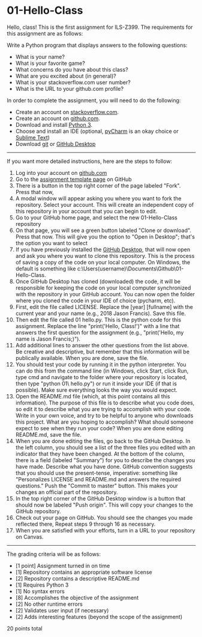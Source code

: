 # 01-Hello-Class

Hello, class! This is the first assignment for ILS-Z399. The requirements for this assignment are as follows:

Write a Python program that displays answers to the following questions:

* What is your name?
* What is your favorite game?
* What concerns do you have about this class?
* What are you excited about (in general)?
* What is your stackoverflow.com user number?
* What is the URL to your github.com profile?

In order to complete the assignment, you will need to do the following:

* Create an account on [stackoverflow.com](https://stackoverflow.com).
* Create an account on [github.com](https://github.com).
* Download and install [Python 3](https://www.python.org/downloads/).
* Choose and install an IDE (optional, [pyCharm](https://www.jetbrains.com/pycharm/) is an okay choice or [Sublime Text](http://www.sublimetext.com/))
* Download [git](https://git-scm.com/downloads) or [GitHub Desktop](https://desktop.github.com/)

---

If you want more detailed instructions, here are the steps to follow:

1. Log into your account on [github.com](github.com)
2. Go to the [assignment template page](https://github.com/ILS-Z399/01-Hello-Class) on GitHub
3. There is a button in the top right corner of the page labeled "Fork". Press that now,
4. A modal window will appear asking you where you want to fork the repository. Select your account. This will create an independent copy of this repository in your account that you can begin to edit.
5. Go to your GitHub home page, and select the new 01-Hello-Class repository
6. On that page, you will see a green button labeled "Clone or download". Press that now. This will give you the option to "Open in Desktop"; that's the option you want to select
7. If you have previously installed the [GitHub Desktop](https://desktop.github.com/), that will now open and ask you where you want to clone this repository. This is the process of saving a copy of the code on your local computer. On Windows, the default is something like c:\Users\(username)\Documents\Github\01-Hello-Class.
8. Once GitHub Desktop has cloned (downloaded) the code, it will be responsible for keeping the code on your local computer synchronized with the repository in your GitHub account. You can now open the folder where you cloned the code in your IDE of choice (pycharm, etc).
9. First, edit the file called LICENSE. Replace the [year] [fullname] with the current year and your name (e.g., 2018 Jason Francis). Save this file.
10. Then edit the file called 01 hello.py. This is the python code for this assignment. Replace the line "print('Hello, Class!')" with a line that answers the first question for the assignment (e.g., "print('Hello, my name is Jason Francis;)").
11. Add additional lines to answer the other questions from the list above. Be creative and descriptive, but remember that this information will be publically available. When you are done, save the file.
12. You should test your code by running it in the python interpreter. You can do this from the command line (in Windows, click Start, click Run, type cmd and navigate to the folder where your repository is located, then type "python 01\ hello.py") or run it inside your IDE (if that is possible). Make sure everything looks the way you would expect.
13. Open the README.md file (which, at this point contains all this information). The purpose of this file is to describe what you code does, so edit it to describe what you are trying to accomplish with your code. Write in your own voice, and try to be helpful to anyone who downloads this project. What are you hoping to accomplish? What should someone expect to see when they run your code? When you are done editing README.md, save the file.
14. When you are done editing the files, go back to the GitHub Desktop. In the left column, you should see a list of the three files you edited with an indicator that they have been changed. At the bottom of the column, there is a field (labeled "Summary") for you to describe the changes you have made. Describe what you have done. GitHub convention suggests that you should use the present-tense, imperative: something like "Personalizes LICENSE and README.md and answers the required questions." Push the "Commit to master" button. This makes your changes an official part of the repository.
15. In the top right corner of the GitHub Desktop window is a button that should now be labeled "Push origin". This will copy your changes to the GitHub repository.
16. Check out your page on GitHub. You should see the changes you made reflected there, Repeat steps 9 through 16 as necessary.
17. When you are satisfied with your efforts, turn in a URL to your repository on Canvas.

---

The grading criteria will be as follows:

* [1 point] Assignment turned in on time
* [1] Repository contains an appropriate software license
* [2] Repository contains a descriptive README.md
* [1] Requires Python 3
* [1] No syntax errors
* [8] Accomplishes the objective of the assignment
* [2] No other runtime errors
* [2] Validates user input (if necessary)
* [2] Adds interesting features (beyond the scope of the assignment)

20 points total
